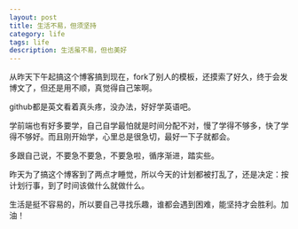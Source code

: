 ```yaml
---
layout: post
title: 生活不易，但须坚持
category: life
tags: life
description: 生活虽不易，但也美好
---
```


从昨天下午起搞这个博客搞到现在，fork了别人的模板，还摸索了好久，终于会发博文了，但还是用不顺，真觉得自己笨啊。

github都是英文看着真头疼，没办法，好好学英语吧。

学前端也有好多要学，自己自学最怕就是时间分配不对，慢了学得不够多，快了学得不够好。而且刚开始学，心里总是很急切，最好一下子就都会。

多跟自己说，不要急不要急，不要急啦，循序渐进，踏实些。

昨天为了搞这个博客到了两点才睡觉，所以今天的计划都被打乱了，还是决定：按计划行事，到了时间该做什么就做什么。

生活是挺不容易的，所以要自己寻找乐趣，谁都会遇到困难，能坚持才会胜利。加油！
